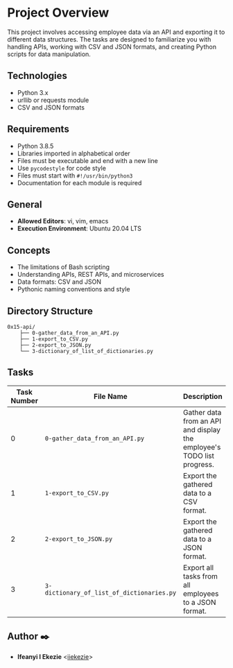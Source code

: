 # Project Overview
This project involves accessing employee data via an API and exporting it to different data structures. The tasks are designed to familiarize you with handling APIs, working with CSV and JSON formats, and creating Python scripts for data manipulation.

## Technologies
- Python 3.x
- urllib or requests module
- CSV and JSON formats

## Requirements
- Python 3.8.5
- Libraries imported in alphabetical order
- Files must be executable and end with a new line
- Use `pycodestyle` for code style
- Files must start with `#!/usr/bin/python3`
- Documentation for each module is required

## General
- **Allowed Editors**: vi, vim, emacs
- **Execution Environment**: Ubuntu 20.04 LTS

## Concepts
- The limitations of Bash scripting
- Understanding APIs, REST APIs, and microservices
- Data formats: CSV and JSON
- Pythonic naming conventions and style


## Directory Structure

```
0x15-api/
    ├── 0-gather_data_from_an_API.py
    ├── 1-export_to_CSV.py
    ├── 2-export_to_JSON.py
    └── 3-dictionary_of_list_of_dictionaries.py
```

## Tasks

| Task Number | File Name                          | Description                                                                 | Table of Contents                                       | Prototype  |
|-------------|------------------------------------|-----------------------------------------------------------------------------|---------------------------------------------------------|------------|
| 0           | `0-gather_data_from_an_API.py`      | Gather data from an API and display the employee's TODO list progress.      | See "0-gather_data_from_an_API.py" section.             | Example: `python3 0-gather_data_from_an_API.py 2` |
| 1           | `1-export_to_CSV.py`               | Export the gathered data to a CSV format.                                   | See "1-export_to_CSV.py" section.                      | Example: `python3 1-export_to_CSV.py 2` |
| 2           | `2-export_to_JSON.py`              | Export the gathered data to a JSON format.                                  | See "2-export_to_JSON.py" section.                     | Example: `python3 2-export_to_JSON.py 2` |
| 3           | `3-dictionary_of_list_of_dictionaries.py` | Export all tasks from all employees to a JSON format.                        | See "3-dictionary_of_list_of_dictionaries.py" section. | Example: `python3 3-dictionary_of_list_of_dictionaries.py` |

## Author :black_nib:

* **Ifeanyi I Ekezie** <[iiekezie](https://github.com/iiekezie)>
